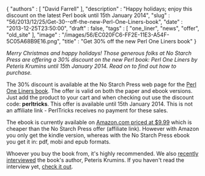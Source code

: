 {
   "authors" : [
      "David Farrell"
   ],
   "description" : "Happy holidays; enjoy this discount on the latest Perl book until 15th January 2014",
   "slug" : "56/2013/12/25/Get-30--off-the-new-Perl-One-Liners-book",
   "date" : "2013-12-25T23:50:00",
   "draft" : false,
   "tags" : [
      "one_liner",
      "news",
      "offer",
      "old_site"
   ],
   "image" : "/images/56/EC020FC6-FF2E-11E3-A54F-5C05A68B9E16.png",
   "title" : "Get 30% off the new Perl One Liners book"
}

*Merry Christmas and happy holidays! Those generous folks at No Starch Press are offering a 30% discount on the new Perl book: Perl One Liners by Peteris Krumins until 15th January 2014. Read on to find out how to purchase.*

The 30% discount is available at the No Starch Press web page for the [Perl One Liners book](http://www.nostarch.com/perloneliners). The offer is valid on both the paper and ebook versions. Just add the product to your cart and when checking out use the discount code: **perltricks**. This offer is available until 15th January 2014. This is not an affiliate link - PerlTricks receives no payment for these sales.

The ebook is currently available on [Amazon.com priced at $9.99](http://www.amazon.com/gp/product/B00GS9BZLU/ref=as_li_qf_sp_asin_tl?ie=UTF8&camp=1789&creative=9325&creativeASIN=B00GS9BZLU&linkCode=as2&tag=perltrickscom-20) which is cheaper than the No Starch Press offer (affiliate link). However with Amazon you only get the kindle version, whereas with the No Starch Press ebook you get it in: pdf, mobi and epub formats.

Whoever you buy the book from, it's highly recommended. We also [recently interviewed](http://perltricks.com/article/54/2013/12/18/An-interview-with-Peteris-Krumins) the book's author, Peteris Krumins. If you haven't read the interview yet, [check it out](http://perltricks.com/article/54/2013/12/18/An-interview-with-Peteris-Krumins).

